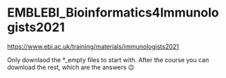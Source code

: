 # EMBLEBI_Bioinformatics4Immunologists2021
https://www.ebi.ac.uk/training/materials/immunologists2021

Only downlaod the *_empty files to start with.  After the course you can download the rest, which are the answers 😉
